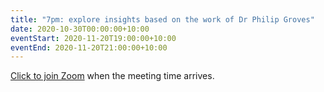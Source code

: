 ```yaml
---
title: "7pm: explore insights based on the work of Dr Philip Groves"
date: 2020-10-30T00:00:00+10:00
eventStart: 2020-11-20T19:00:00+10:00
eventEnd: 2020-11-20T21:00:00+10:00
---
```


[Click to join Zoom](https://us02web.zoom.us/j/320544045?pwd=QjZtbUxvVk81b2dweUtZZTE3ZE9IZz09) when the meeting time arrives.